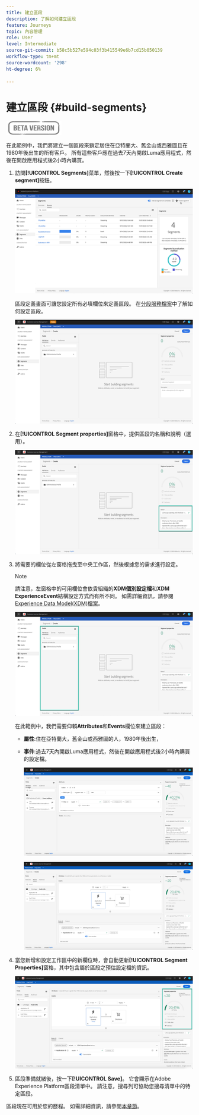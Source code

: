 ```yaml
---
title: 建立區段
description: 了解如何建立區段
feature: Journeys
topic: 內容管理
role: User
level: Intermediate
source-git-commit: b58c5b527e594c03f3b415549e6b7cd15b050139
workflow-type: tm+mt
source-wordcount: '298'
ht-degree: 6%

---
```


# 建立區段 {#build-segments}

![](../assets/do-not-localize/badge.png)

在此範例中，我們將建立一個區段來鎖定居住在亞特蘭大、舊金山或西雅圖且在1980年後出生的所有客戶。 所有這些客戶應在過去7天內開啟Luma應用程式，然後在開啟應用程式後2小時內購買。

1. 訪問&#x200B;**[!UICONTROL Segments]**&#x200B;菜單，然後按一下&#x200B;**[!UICONTROL Create segment]**&#x200B;按鈕。

   ![](../assets/create-segment.png)

   區段定義畫面可讓您設定所有必填欄位來定義區段。 在[分段服務檔案](https://experienceleague.adobe.com/docs/experience-platform/segmentation/ui/overview.html)中了解如何設定區段。

   ![](../assets/segment-builder.png)

1. 在&#x200B;**[!UICONTROL Segment properties]**&#x200B;窗格中，提供區段的名稱和說明（選用）。

   ![](../assets/segment-properties.png)

1. 將需要的欄位從左窗格拖曳至中央工作區，然後根據您的需求進行設定。

   >[!NOTE]
   >
   >請注意，左窗格中的可用欄位會依貴組織的&#x200B;**XDM個別設定檔**&#x200B;和&#x200B;**XDM ExperienceEvent**&#x200B;結構設定方式而有所不同。  如需詳細資訊，請參閱[Experience Data Model(XDM)檔案](https://experienceleague.adobe.com/docs/experience-platform/xdm/home.html?lang=zh-Hant)。

   ![](../assets/drag-fields.png)

   在此範例中，我們需要仰賴&#x200B;**Attributes**&#x200B;和&#x200B;**Events**&#x200B;欄位來建立區段：

   * **屬性**:住在亞特蘭大，舊金山或西雅圖的人，1980年後出生，
   * **事件**:過去7天內開啟Luma應用程式，然後在開啟應用程式後2小時內購買的設定檔。

      ![](../assets/add-attributes.png)

      ![](../assets/add-events.png)

1. 當您新增和設定工作區中的新欄位時，會自動更新&#x200B;**[!UICONTROL Segment Properties]**&#x200B;窗格，其中包含屬於區段之預估設定檔的資訊。

   ![](../assets/segment-estimate.png)

1. 區段準備就緒後，按一下&#x200B;**[!UICONTROL Save]**。 它會顯示在Adobe Experience Platform區段清單中。 請注意，搜尋列可協助您搜尋清單中的特定區段。

區段現在可用於您的歷程。 如需詳細資訊，請參閱[本章節](../segment/about-segments.md)。
